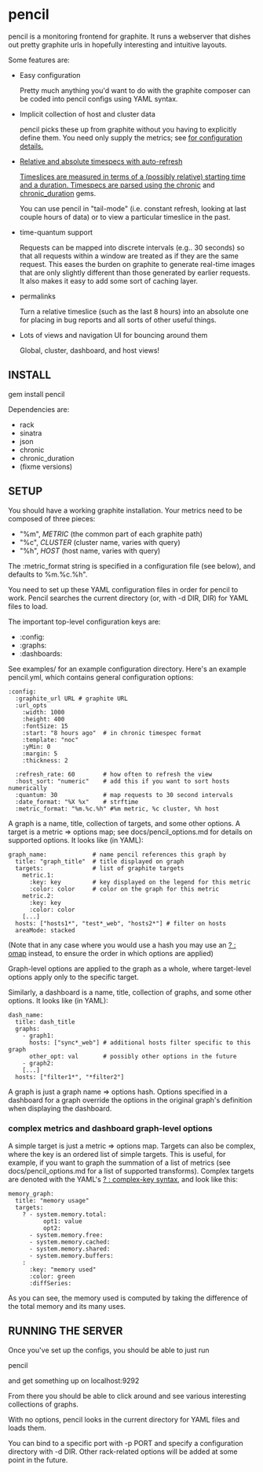 # pencil

pencil is a monitoring frontend for graphite. It runs a webserver that dishes
out pretty graphite urls in hopefully interesting and intuitive layouts.

Some features are:

* Easy configuration

  Pretty much anything you'd want to do with the graphite composer can be coded
  into pencil configs using YAML syntax.

* Implicit collection of host and cluster data

  pencil picks these up from graphite without you having to explicitly define
  them. You need only supply the metrics; see <a href="#setup"/> for
  configuration details.

* Relative and absolute timespecs with auto-refresh

  Timeslices are measured in terms of a (possibly relative) starting time and a
  duration. Timespecs are parsed using the
  [chronic](http://chronic.rubyforge.org/) and
  [chronic_duration](https://github.com/hpoydar/chronic_duration) gems.

  You can use pencil in "tail-mode" (i.e. constant refresh, looking at last
  couple hours of data) or to view a particular timeslice in the past.

* time-quantum support

  Requests can be mapped into discrete intervals (e.g.. 30 seconds) so that all
  requests within a window are treated as if they are the same request. This
  eases the burden on graphite to generate real-time images that are only
  slightly different than those generated by earlier requests. It also makes it
  easy to add some sort of caching layer.

* permalinks

  Turn a relative timeslice (such as the last 8 hours) into an absolute one for
  placing in bug reports and all sorts of other useful things.

* Lots of views and navigation UI for bouncing around them

  Global, cluster, dashboard, and host views!

## INSTALL

gem install pencil

Dependencies are:

* rack
* sinatra
* json
* chronic
* chronic_duration
* (fixme versions)

## <a name="setup"/>SETUP

You should have a working graphite installation. Your metrics need to be
composed of three pieces:

* "%m", _METRIC_ (the common part of each graphite path)
* "%c", _CLUSTER_ (cluster name, varies with query)
* "%h", _HOST_ (host name, varies with query)

The :metric_format string is specified in a configuration file (see below), and
defaults to %m.%c.%h".

You need to set up these YAML configuration files in order for pencil to
work. Pencil searches the current directory (or, with -d DIR, DIR) for YAML
files to load.

The important top-level configuration keys are:

* :config:
* :graphs:
* :dashboards:

See examples/ for an example configuration directory.  Here's
an example pencil.yml, which contains general configuration options:

    :config:
      :graphite_url URL # graphite URL
      :url_opts
        :width: 1000
        :height: 400
        :fontSize: 15
        :start: "8 hours ago"  # in chronic timespec format
        :template: "noc"
        :yMin: 0
        :margin: 5
        :thickness: 2
    
      :refresh_rate: 60        # how often to refresh the view
      :host_sort: "numeric"    # add this if you want to sort hosts numerically
      :quantum: 30             # map requests to 30 second intervals
      :date_format: "%X %x"    # strftime
      :metric_format: "%m.%c.%h" #%m metric, %c cluster, %h host

A graph is a name, title, collection of targets, and some other options.
A target is a metric => options map; see docs/pencil_options.md for details on
supported options. It looks like (in YAML):

    graph_name:             # name pencil references this graph by
      title: "graph_title"  # title displayed on graph
      targets:              # list of graphite targets
        metric.1:
          :key: key         # key displayed on the legend for this metric
          :color: color     # color on the graph for this metric
        metric.2:
          :key: key
          :color: color
        [...]
      hosts: ["hosts1*", "test*_web", "hosts2*"] # filter on hosts
      areaMode: stacked

(Note that in any case where you would use a hash you may use an
[? : omap](http://www.yaml.org/spec/current.html#id2504191) instead, to ensure
the order in which options are applied)

Graph-level options are applied to the graph as a whole, where target-level
options apply only to the specific target.

Similarly, a dashboard is a name, title, collection of graphs, and some other
options. It looks like (in YAML):

    dash_name:
      title: dash_title
      graphs:
        - graph1:
          hosts: ["sync*_web"] # additional hosts filter specific to this graph
          other_opt: val       # possibly other options in the future
        - graph2:
        [...]
      hosts: ["filter1*", "*filter2"]

A graph is just a graph name => options hash. Options specified in a dashboard
for a graph override the options in the original graph's definition when
displaying the dashboard.

### complex metrics and dashboard graph-level options
A simple target is just a metric => options map. Targets can also be complex,
where the key is an ordered list of simple targets. This is useful, for
example, if you want to graph the summation of a list of metrics (see
docs/pencil_options.md for a list of supported transforms). Complex targets are
denoted with the YAML's
[? : complex-key syntax](http://www.yaml.org/spec/current.html#id2503185), and
look like this:

    memory_graph:
      title: "memory usage"
      targets:
        ? - system.memory.total:
              opt1: value
              opt2:
          - system.memory.free:
          - system.memory.cached:
          - system.memory.shared:
          - system.memory.buffers:
        :
          :key: "memory used"
          :color: green
          :diffSeries:

As you can see, the memory used is computed by taking the difference of the
total memory and its many uses.

## RUNNING THE SERVER
Once you've set up the configs, you should be able to just run

pencil

and get something up on localhost:9292

From there you should be able to click around and see various interesting
collections of graphs.

With no options, pencil looks in the current directory for YAML files and loads
them.

You can bind to a specific port with -p PORT and specify a configuration
directory with -d DIR. Other rack-related options will be added at some point
in the future.
